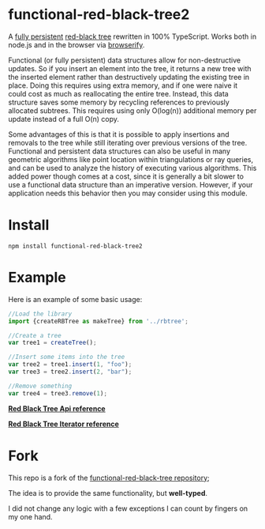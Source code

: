 functional-red-black-tree2
=========================
A [fully persistent](http://en.wikipedia.org/wiki/Persistent_data_structure) [red-black tree](http://en.wikipedia.org/wiki/Red%E2%80%93black_tree) rewritten in 100% TypeScript.  Works both in node.js and in the browser via [browserify](http://browserify.org/).

Functional (or fully persistent) data structures allow for non-destructive updates.  So if you insert an element into the tree, it returns a new tree with the inserted element rather than destructively updating the existing tree in place.  Doing this requires using extra memory, and if one were naive it could cost as much as reallocating the entire tree.  Instead, this data structure saves some memory by recycling references to previously allocated subtrees.  This requires using only O(log(n)) additional memory per update instead of a full O(n) copy.

Some advantages of this is that it is possible to apply insertions and removals to the tree while still iterating over previous versions of the tree.  Functional and persistent data structures can also be useful in many geometric algorithms like point location within triangulations or ray queries, and can be used to analyze the history of executing various algorithms.  This added power though comes at a cost, since it is generally a bit slower to use a functional data structure than an imperative version.  However, if your application needs this behavior then you may consider using this module.

# Install

    npm install functional-red-black-tree2

# Example

Here is an example of some basic usage:

```Typescript
//Load the library
import {createRBTree as makeTree} from '../rbtree';

//Create a tree
var tree1 = createTree();

//Insert some items into the tree
var tree2 = tree1.insert(1, "foo");
var tree3 = tree2.insert(2, "bar");

//Remove something
var tree4 = tree3.remove(1);
```

[**Red Black Tree Api reference**](/docs/classes/_rbtreetree_.redblacktree.md)

[**Red Black Tree Iterator reference**](/docs/classes/_rbtreeiterator_.redblacktreeiterator.md)

# Fork

This repo is a fork of the [functional-red-black-tree repository](https://github.com/mikolalysenko/functional-red-black-tree);

The idea is to provide the same functionality, but **well-typed**.

I did not change any logic with a few exceptions I can count by fingers on my one hand.
